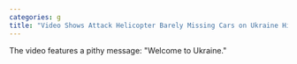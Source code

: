 ```yaml
---
categories: g
title: "Video Shows Attack Helicopter Barely Missing Cars on Ukraine Highway"
---
```

The video features a pithy message: "Welcome to Ukraine."